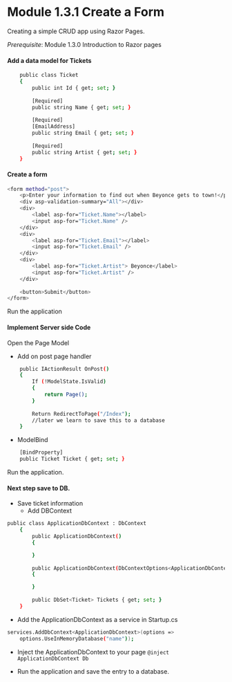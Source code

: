 # Module 1.3.1  Create a Form

Creating a simple CRUD app using Razor Pages.

*Prerequisite*: Module 1.3.0 Introduction to Razor pages

#### Add a data  model for Tickets
```sh 
    public class Ticket
    { 
        public int Id { get; set; } 
  
        [Required] 
        public string Name { get; set; } 
  
        [Required] 
        [EmailAddress]
        public string Email { get; set; } 
 
        [Required] 
        public string Artist { get; set; } 
    } 
```
#### Create a form 
```sh 
<form method="post"> 
    <p>Enter your information to find out when Beyonce gets to town!</p> 
    <div asp-validation-summary="All"></div> 
    <div> 
        <label asp-for="Ticket.Name"></label> 
        <input asp-for="Ticket.Name" /> 
    </div> 
    <div> 
        <label asp-for="Ticket.Email"></label> 
        <input asp-for="Ticket.Email" /> 
    </div> 
    <div> 
        <label asp-for="Ticket.Artist"> Beyonce</label> 
        <input asp-for="Ticket.Artist" /> 
    </div> 
 
    <button>Submit</button> 
</form> 
```
Run the application 

####  Implement Server side Code 
Open the Page Model 
- Add on post page handler 
```sh
    public IActionResult OnPost() 
    { 
        If (!ModelState.IsValid) 
        { 
            return Page(); 
        } 
 
        Return RedirectToPage("/Index"); 
        //later we learn to save this to a database 
    }   
```
- ModelBind
```sh
    [BindProperty] 
    public Ticket Ticket { get; set; } 
```
Run the application. 
#### Next step save to DB.
- Save ticket information
    - Add DBContext
```sh
public class ApplicationDbContext : DbContext 
    { 
        public ApplicationDbContext() 
        { 

        } 
  
        public ApplicationDbContext(DbContextOptions<ApplicationDbContext> options) : base(options) 
        { 

        } 
  
        public DbSet<Ticket> Tickets { get; set; }  
    } 
```
- Add the ApplicationDbContext as a service in Startup.cs 
```sh
services.AddDbContext<ApplicationDbContext>(options =>  
    options.UseInMemoryDatabase("name")); 

```
- Inject the ApplicationDbContext to your page ```@inject ApplicationDbContext Db  ```

- Run the application and save the entry to a database.